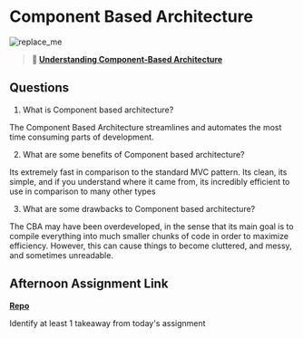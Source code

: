 # Component Based Architecture

![replace_me](https://codeworks.blob.core.windows.net/public/assets/img/illustrations/placeholder.svg)

> **📖 [Understanding Component-Based Architecture](https://codeworksacademy.com/fs-student-guide/resources/wk6/01-Component-Based-Architecture)**

## Questions

1. What is Component based architecture?

The Component Based Architecture streamlines and automates the most time consuming parts of development.


2. What are some benefits of Component based architecture?

Its extremely fast in comparison to the standard MVC pattern. Its clean, its simple, and if you understand where it came from, its incredibly efficient to use in comparison to many other types


3. What are some drawbacks to Component based architecture?

The CBA may have been overdeveloped, in the sense that its main goal is to compile everything into much smaller chunks of code in order to maximize efficiency. However, this can cause things to become cluttered, and messy, and sometimes unreadable.


## Afternoon Assignment Link

**[Repo](https://github.com/IsaiahSnyder-Programming/03-07-22-vue-playground)**

Identify at least 1 takeaway from today's assignment
